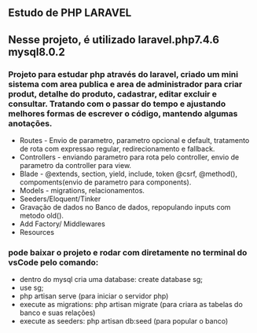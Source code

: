 ## Estudo de PHP LARAVEL

## Nesse projeto, é utilizado laravel.php7.4.6 mysql8.0.2

### Projeto para estudar php através do laravel, criado um mini sistema com area publica e area de administrador para criar produt, detalhe do produto, cadastrar, editar excluir e consultar. Tratando com o passar do tempo e ajustando melhores formas de escrever o código, mantendo algumas anotações. 

-  Routes - Envio de parametro, parametro opcional e default, tratamento de rota com expressao regular, redirecionamento e fallback.
-  Controllers - enviando parametro para rota pelo controller, envio de parametro da controller para view.
-  Blade - @extends, section, yield, include, token @csrf, @method(), compoments(envio de parametro para components).
-  Models - migrations, relacionamentos.
-  Seeders/Eloquent/Tinker
-  Gravação de dados no Banco de dados, repopulando inputs com metodo old().
-  Add Factory/ Middlewares
-  Resources


### pode baixar o projeto e rodar com diretamente no terminal do vsCode pelo comando: 
- dentro do mysql cria uma database: create database sg;
- use sg;
- php artisan serve (para iniciar o servidor php)
- execute as migrations: php artisan migrate (para criara as tabelas do banco e suas relações)
- execute as seeders: php artisan db:seed (para popular o banco)

